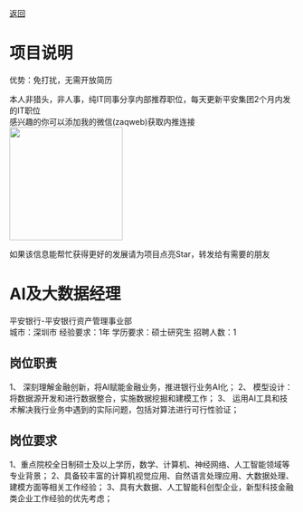 [返回](../../)

# 项目说明

优势：免打扰，无需开放简历

本人非猎头，非人事，纯IT同事分享内部推荐职位，每天更新平安集团2个月内发的IT职位  
感兴趣的你可以添加我的微信(zaqweb)获取内推连接  
<img src="https://github.com/zaqweb/PA-IT-JOBS/blob/master/WechatICode.jpeg"  height="200" width="200">

如果该信息能帮忙获得更好的发展请为项目点亮Star，转发给有需要的朋友

# AI及大数据经理
平安银行-平安银行资产管理事业部  
城市：深圳市 经验要求：1年 学历要求：硕士研究生  招聘人数：1

## 岗位职责
1、	深刻理解金融创新，将AI赋能金融业务，推进银行业务AI化；
2、	模型设计：将数据源开发和进行数据整合，实施数据挖掘和建模工作；
3、	运用AI工具和技术解决我行业务中遇到的实际问题，包括对算法进行可行性验证；

## 岗位要求
1、重点院校全日制硕士及以上学历，数学、计算机、神经网络、人工智能领域等专业背景；
2、具备较丰富的计算机视觉应用、自然语言处理应用、大数据处理、建模方面等相关工作经验；
3、具有大数据、人工智能科创型企业，新型科技金融类企业工作经验的优先考虑；




